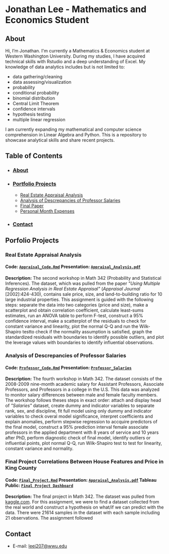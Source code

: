 # Jonathan Lee - Mathematics and Economics Student
  ## **About**
  
  Hi, I’m Jonathan. I'm currently a Mathematics & Economics student at Western Washington University. 
  During my studies, I have acquired technical skills with Rstudio and a deep understanding of Excel. 
  My knowledge of data analytics includes but is not limited to:

 - data gathering/cleaning
 - data assessing/visualization
 - probability
 - conditional probability
 - binomial distribution
 - Central Limit Theorem
 - confidence intervals
 - hypothesis testing
 - multiple linear regression
 
   
  I am currently expanding my mathematical and computer science comprehension in Linear Algebra and Python.
  This is a repository to showcase analytical skills and share recent projects.
  
  ## **Table of Contents**
  - ### [About](#about)
  - ### [Portfolio Projects](#portfolio-projects)
    + [Real Estate Appraisal Analysis](#real-estate-appraisal-analysis)
    + [Analysis of Descrepancies of Professor Salaries](#analysis-of-descrepancies-of-professor-salaries)
    + [Final Paper](#final-project-correlations-between-house-features-and-price-in-king-county)
    + [Personal Month Expenses](#personal-monthly-expenses)
  - ### [**Contact**](#Contact)
 
  ## **Porfolio Projects**
   ### **Real Estate Appraisal Analysis**
   #### **Code:** [`Appraisal_Code.Rmd`](https://github.com/JONATHAN-LEE-01/About/blob/main/Appraisal%20Code.R) **Presentation:** [`Appraisal_Analysis.pdf`](https://github.com/JONATHAN-LEE-01/About/blob/main/Appraisal_Analysis.pdf)
   
   **Description:** 
   The second workshop in Math 342 (Probability and Statistical Inferences). The dataset, which was pulled from the paper *"Using Multiple Regression Analysis in Real Estate Appraisal"* (*Appraisal Journal* [2002]:424-430), contains sale price, size, and land-to-building ratio for 10 large industrial properties. This assignment is guided with the following steps: separate the data into two categories (price and size), make a scatterplot and obtain correlation coefficient, calculate least-sums estimates, run an ANOVA table to perform F-test, construct a 95% confidence interval, make a scatterplot of the residuals to check for constant variance and linearity, plot the normal Q-Q and run the Wilk-Shapiro testto check if the normality assumption is satisfied, graph the standardized residuals with boundaries to identify possible outliers, and plot the leverage values with boundaries to identify influential observations. 

   ### **Analysis of Descrepancies of Professor Salaries**
   #### **Code:** [`Professor_Code.Rmd`](https://github.com/JONATHAN-LEE-01/Portfolio/blob/main/Professor_Salaries.Rmd) **Presentation:** [`Professor_Salaries`](https://github.com/JONATHAN-LEE-01/Portfolio/blob/main/Professor_Salaries.pdf)
   
   **Description:** 
The fourth workshop in Math 342. The dataset consists of the 2008-2009 nine-month academic salary for Assistant Professors, Associate Professors, and Professors in a college in the U.S. This data was analyzed to monitor salary differences between male and female faculty members. The workshop follows theses steps in exact order: attach and display head of *"Salaries"* dataset, create dummy and indicator variables to separate rank, sex, and discipline, fit full model using only dummy and indicator variables to check overal model significance, interpret coefficients and explain anomalies, perform stepwise regression to accquire predictors of the final model, construct a 95% prediction interval female associate professors in the applied department with 8 years of service and 10 years after PhD, perform diagnostic check of final model, identify outliers or influential points, plot normal Q-Q, run Wilk-Shapiro test to test for linearity, constant variance and normality.

   ### **Final Project** Correlations Between House Features and Price in King County
   #### **Code:** [`Final_Project.Rmd`](https://github.com/JONATHAN-LEE-01/About/blob/main/Final_Paper.R) **Presentation:** [`Appraisal_Analysis.pdf`](https://github.com/JONATHAN-LEE-01/About/blob/main/Math%20342%20Final%20Paper.pdf) **Tableau Public:** [`Final Project Dashboard`](https://public.tableau.com/app/profile/jonathan.lee8070/viz/UnexploredDatainCorrelationsBetweenHouseFeaturesandPriceinKingCounty/Correlations_1)
      
   **Description:** 
   The final project in Math 342. The dataset was pulled from [kaggle.com](https://www.kaggle.com/datasets/harlfoxem/housesalesprediction). For this assignment, we were to find a dataset collected from the real world and construct a hypothesis on what/if we can predict with the data. There were 21614 samples in the dataset with each sample including 21 observations. The assignment followed 
   
   ## **Contact**
   - E-mail: leej207@wwu.edu

